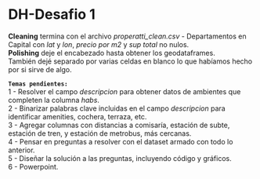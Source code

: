 # DH-Desafio 1
**Cleaning** termina con el archivo *properatti_clean.csv* - Departamentos en Capital con *lat* y *lon*, *precio por m2* y *sup total* no nulos.  
**Polishing** deje el encabezado hasta obtener los geodataframes.  
También dejé separado por varias celdas en blanco lo que habíamos hecho por si sirve de algo.  

**`Temas pendientes:`**   
1 - Resolver el campo *descripcion* para obtener datos de ambientes que completen la columna *habs*.  
2 - Binarizar palabras clave incluidas en el campo *descripcion* para identificar amenities, cochera, terraza, etc.  
3 - Agregar columnas con distancias a comisaría, estación de subte, estación de tren, y estación de metrobus, más cercanas.  
4 - Pensar en preguntas a resolver con el dataset armado con todo lo anterior.  
5 - Diseñar la solución a las preguntas, incluyendo código y gráficos.  
6 - Powerpoint.  
